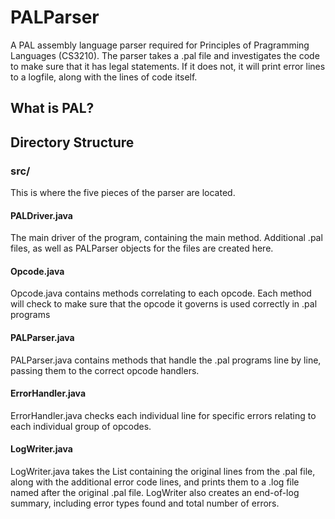 # PALParser
A PAL assembly language parser required for Principles of Pragramming Languages (CS3210). The parser takes a .pal file and investigates the code to make sure that it has legal statements. If it does not, it will print error lines to a logfile, along with the lines of code itself.

## What is PAL?

## Directory Structure
### src/

This is where the five pieces of the parser are located.  

#### PALDriver.java
The main driver of the program, containing the main method. Additional
.pal files, as well as PALParser objects for the files are created here.

#### Opcode.java
Opcode.java contains methods correlating to each opcode. Each method
will check to make sure that the opcode it governs is used correctly 
in .pal programs

#### PALParser.java
PALParser.java contains methods that handle the .pal programs line by 
line, passing them to the correct opcode handlers.

#### ErrorHandler.java
ErrorHandler.java checks each individual line for specific errors 
relating to each individual group of opcodes.

#### LogWriter.java
LogWriter.java takes the List containing the original lines from 
the .pal file, along with the additional error code lines, and 
prints them to a .log file named after the original .pal file. 
LogWriter also creates an end-of-log summary, including error 
types found and total number of errors.
